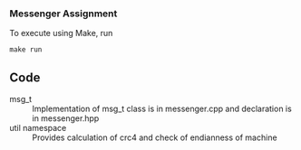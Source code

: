 ### Messenger Assignment<br>
To execute using Make, run
```
make run
```

## Code
<dl>
  <dt>
    msg_t
  </dt>
  <dd>
    Implementation of msg_t class is in messenger.cpp and declaration is in messenger.hpp    
  </dd>
  <dt>
    util namespace
  </dt>
  <dd>
    Provides calculation of crc4 and check of endianness of machine
  </dd>
</dl>
